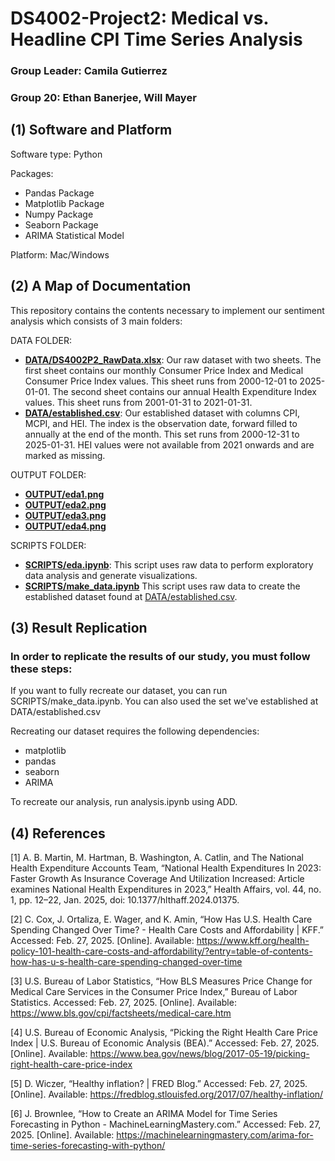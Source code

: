 # DS4002-Project2: Medical vs. Headline CPI Time Series Analysis
### Group Leader: Camila Gutierrez 
### Group 20: Ethan Banerjee, Will Mayer

## (1) Software and Platform
Software type: Python 

Packages: 
* Pandas Package
* Matplotlib Package
* Numpy Package
* Seaborn Package
* ARIMA Statistical Model

Platform: Mac/Windows
## (2) A Map of Documentation
This repository contains the contents necessary to implement our sentiment analysis which consists of 3 main folders:

DATA FOLDER: 
* **[DATA/DS4002P2_RawData.xlsx](DATA/DS4002P2_RawData.xlsx)**: Our raw dataset with two sheets. The first sheet contains our monthly Consumer Price Index and Medical Consumer Price Index values. This sheet runs from 2000-12-01 to 2025-01-01. The second sheet contains our annual Health Expenditure Index values. This sheet runs from 2001-01-31 to 2021-01-31.
* **[DATA/established.csv](DATA/established.csv)**: Our established dataset with columns CPI, MCPI, and HEI. The index is the observation date, forward filled to annually at the end of the month. This set runs from 2000-12-31 to 2025-01-31. HEI values were not available from 2021 onwards and are marked as missing.

OUTPUT FOLDER: 
* **[OUTPUT/eda1.png](OUTPUT/eda1.png)**
* **[OUTPUT/eda2.png](OUTPUT/eda2.png)**
* **[OUTPUT/eda3.png](OUTPUT/eda3.png)**
* **[OUTPUT/eda4.png](OUTPUT/eda4.png)**


SCRIPTS FOLDER:
* **[SCRIPTS/eda.ipynb](SCRIPTS/eda.ipynb)**: This script uses raw data to perform exploratory data analysis and generate visualizations.
* **[SCRIPTS/make_data.ipynb](SCRIPTS/make_data.ipynb)** This script uses raw data to create the established dataset found at [DATA/established.csv](DATA/established.csv). 

## (3) Result Replication

### In order to replicate the results of our study, you must follow these steps:
If you want to fully recreate our dataset, you can run SCRIPTS/make_data.ipynb. You can also used the set we've established at DATA/established.csv

Recreating our dataset requires the following dependencies:
- matplotlib
- pandas
- seaborn
- ARIMA

To recreate our analysis, run analysis.ipynb using ADD.

## (4) References
[1] A. B. Martin, M. Hartman, B. Washington, A. Catlin, and The National Health Expenditure Accounts Team, “National Health Expenditures In 2023: Faster Growth As Insurance Coverage And Utilization Increased: Article examines National Health Expenditures in 2023,” Health Affairs, vol. 44, no. 1, pp. 12–22, Jan. 2025, doi: 10.1377/hlthaff.2024.01375.

[2] C. Cox, J. Ortaliza, E. Wager, and K. Amin, “How Has U.S. Health Care Spending Changed Over Time? - Health Care Costs and Affordability | KFF.” Accessed: Feb. 27, 2025. [Online]. Available: https://www.kff.org/health-policy-101-health-care-costs-and-affordability/?entry=table-of-contents-how-has-u-s-health-care-spending-changed-over-time

[3] U.S. Bureau of Labor Statistics, “How BLS Measures Price Change for Medical Care Services in the Consumer Price Index,” Bureau of Labor Statistics. Accessed: Feb. 27, 2025. [Online]. Available: https://www.bls.gov/cpi/factsheets/medical-care.htm

[4] U.S. Bureau of Economic Analysis, “Picking the Right Health Care Price Index | U.S. Bureau of Economic Analysis (BEA).” Accessed: Feb. 27, 2025. [Online]. Available: https://www.bea.gov/news/blog/2017-05-19/picking-right-health-care-price-index

[5] D. Wiczer, “Healthy inflation? | FRED Blog.” Accessed: Feb. 27, 2025. [Online]. Available: https://fredblog.stlouisfed.org/2017/07/healthy-inflation/

[6] J. Brownlee, “How to Create an ARIMA Model for Time Series Forecasting in Python - MachineLearningMastery.com.” Accessed: Feb. 27, 2025. [Online]. Available: https://machinelearningmastery.com/arima-for-time-series-forecasting-with-python/  
